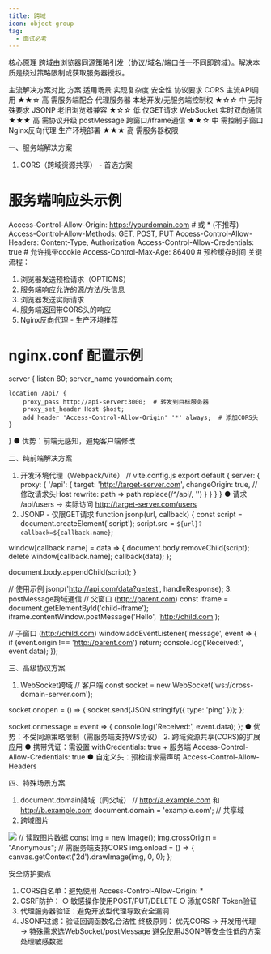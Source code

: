 ```yaml
---
title: 跨域
icon: object-group
tag:
  - 面试必考
---
```




核心原理
跨域由浏览器同源策略引发（协议/域名/端口任一不同即跨域）。解决本质是绕过策略限制或获取服务器授权。

主流解决方案对比
方案	适用场景	实现复杂度	安全性	协议要求
CORS	主流API调用	★★☆	高	需服务端配合
代理服务器	本地开发/无服务端控制权	★☆☆	中	无特殊要求
JSONP	老旧浏览器兼容	★☆☆	低	仅GET请求
WebSocket	实时双向通信	★★★	高	需协议升级
postMessage	跨窗口/iframe通信	★★☆	中	需控制子窗口
Nginx反向代理	生产环境部署	★★★	高	需服务器权限

一、服务端解决方案
1. CORS（跨域资源共享） - 首选方案
# 服务端响应头示例
Access-Control-Allow-Origin: https://yourdomain.com  # 或 * (不推荐)
Access-Control-Allow-Methods: GET, POST, PUT
Access-Control-Allow-Headers: Content-Type, Authorization
Access-Control-Allow-Credentials: true  # 允许携带cookie
Access-Control-Max-Age: 86400           # 预检缓存时间
关键流程：
1. 浏览器发送预检请求（OPTIONS）
2. 服务端响应允许的源/方法/头信息
3. 浏览器发送实际请求
4. 服务端返回带CORS头的响应
2. Nginx反向代理 - 生产环境推荐
# nginx.conf 配置示例
server {
    listen 80;
    server_name yourdomain.com;

    location /api/ {
        proxy_pass http://api-server:3000;  # 转发到目标服务器
        proxy_set_header Host $host;
        add_header 'Access-Control-Allow-Origin' '*' always;  # 添加CORS头
    }
}
● 优势：前端无感知，避免客户端修改

二、纯前端解决方案
1. 开发环境代理（Webpack/Vite）
// vite.config.js
export default {
  server: {
    proxy: {
      '/api': {
        target: 'http://target-server.com',
        changeOrigin: true,  // 修改请求头Host
        rewrite: path => path.replace(/^\/api/, '')
      }
    }
  }
}
● 请求 /api/users → 实际访问 http://target-server.com/users
2. JSONP - 仅限GET请求
function jsonp(url, callback) {
  const script = document.createElement('script');
  script.src = `${url}?callback=${callback.name}`;
  
  window[callback.name] = data => {
    document.body.removeChild(script);
    delete window[callback.name];
    callback(data);
  };
  
  document.body.appendChild(script);
}

// 使用示例
jsonp('http://api.com/data?q=test', handleResponse);
3. postMessage跨域通信
// 父窗口 (http://parent.com)
const iframe = document.getElementById('child-iframe');
iframe.contentWindow.postMessage('Hello', 'http://child.com');

// 子窗口 (http://child.com)
window.addEventListener('message', event => {
  if (event.origin !== 'http://parent.com') return;
  console.log('Received:', event.data);
});

三、高级协议方案
1. WebSocket跨域
// 客户端
const socket = new WebSocket('ws://cross-domain-server.com');

socket.onopen = () => {
  socket.send(JSON.stringify({ type: 'ping' }));
};

socket.onmessage = event => {
  console.log('Received:', event.data);
};
● 优势：不受同源策略限制（需服务端支持WS协议）
2. 跨域资源共享(CORS)的扩展应用
● 携带凭证：需设置 withCredentials: true + 服务端 Access-Control-Allow-Credentials: true
● 自定义头：预检请求需声明 Access-Control-Allow-Headers

四、特殊场景方案
1. document.domain降域（同父域）
// http://a.example.com 和 http://b.example.com
document.domain = 'example.com';  // 共享域
2. 跨域图片
<!-- 不受同源策略限制 -->
<img src="http://cross-domain.com/image.jpg" crossorigin="anonymous">
// 读取图片数据
const img = new Image();
img.crossOrigin = "Anonymous";  // 需服务端支持CORS
img.onload = () => {
  canvas.getContext('2d').drawImage(img, 0, 0);
};

安全防护要点
1. CORS白名单：避免使用 Access-Control-Allow-Origin: * 
2. CSRF防护：
  ○ 敏感操作使用POST/PUT/DELETE
  ○ 添加CSRF Token验证
3. 代理服务器验证：避免开放型代理导致安全漏洞
4. JSONP过滤：验证回调函数名合法性
终极原则：
优先CORS → 开发用代理 → 特殊需求选WebSocket/postMessage
避免使用JSONP等安全性低的方案处理敏感数据